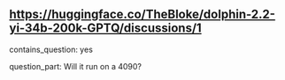 ## https://huggingface.co/TheBloke/dolphin-2.2-yi-34b-200k-GPTQ/discussions/1

contains_question: yes

question_part: Will it run on a 4090?